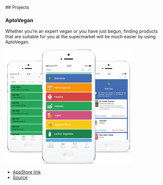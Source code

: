 ## Projects

### AptoVegan

Whether you’re an expert vegan or you have just begun, finding products that are suitable for you at the supermarket will be much easier by using AptoVegan.

<img src="./img/aptovegan_iphone2.png" 
	alt="Profile photo" 
	style="width: 400px" />


* [AppStore link](https://apps.apple.com/ar/app/aptovegan/id1281331534)
* [Source](https://aptovegan.com/en/)